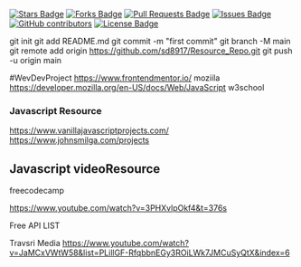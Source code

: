 
<a href="https://github.com/sd8917/Mames-picker/stargazers"><img src="https://img.shields.io/github/stars/sd8917/Mames-picker" alt="Stars Badge"/></a>
<a href="https://github.com/sd8917/Mames-picker/network/members"><img src="https://img.shields.io/github/forks/sd8917/Mames-picker" alt="Forks Badge"/></a>
<a href="https://github.com/sd8917/Mames-picker/pulls"><img src="https://img.shields.io/github/issues-pr/sd8917/Mames-picker" alt="Pull Requests Badge"/></a>
<a href="https://github.com/sd8917/Mames-picker/issues"><img src="https://img.shields.io/github/issues/sd8917/Mames-picker" alt="Issues Badge"/></a>
<a href="https://github.com/sd8917/Mames-picker/graphs/contributors"><img alt="GitHub contributors" src="https://img.shields.io/github/contributors/sd8917/Mames-picker?color=2b9348"></a>
<a href="https://github.com/sd8917/Mames-picker/master/LICENSE"><img src="https://img.shields.io/github/license/sd8917/Mames-picker?color=2b9348" alt="License Badge"/></a>



git init
git add README.md
git commit -m "first commit"
git branch -M main
git remote add origin https://github.com/sd8917/Resource_Repo.git
git push -u origin main


#WevDevProject
https://www.frontendmentor.io/
moziila 
https://developer.mozilla.org/en-US/docs/Web/JavaScript
w3school


### Javascript Resource

https://www.vanillajavascriptprojects.com/
https://www.johnsmilga.com/projects

## Javascript videoResource
freecodecamp

https://www.youtube.com/watch?v=3PHXvlpOkf4&t=376s


Free API LIST


Travsri Media
https://www.youtube.com/watch?v=JaMCxVWtW58&list=PLillGF-RfqbbnEGy3ROiLWk7JMCuSyQtX&index=6
